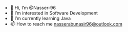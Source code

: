 - 👋 Hi, I’m @Nasser-96
- 👀 I’m interested in Software Development
- 🌱 I’m currently learning Java
- 📫 How to reach me nasserabunasir96@outlook.com

<!---
Nasser-96/Nasser-96 is a ✨ special ✨ repository because its `README.md` (this file) appears on your GitHub profile.
You can click the Preview link to take a look at your changes.
--->
